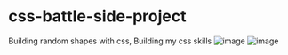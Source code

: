 # css-battle-side-project
Building random shapes with css, Building my css skills
![image](https://user-images.githubusercontent.com/64144845/184655635-99a797e4-ef92-4ec4-a911-9a469920c1ed.png)
![image](https://user-images.githubusercontent.com/64144845/184682939-f555c8c5-4ee7-42aa-99f1-01530ef25976.png)
